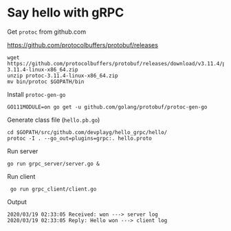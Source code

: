 # Say hello with gRPC


Get `protoc` from github.com

https://github.com/protocolbuffers/protobuf/releases

    wget https://github.com/protocolbuffers/protobuf/releases/download/v3.11.4/protoc-3.11.4-linux-x86_64.zip
    unzip protoc-3.11.4-linux-x86_64.zip
    mv bin/protoc $GOPATH/bin


Install `protoc-gen-go`

    GO111MODULE=on go get -u github.com/golang/protobuf/protoc-gen-go


Generate class file (`hello.pb.go`)

    cd $GOPATH/src/github.com/devplayg/hello_grpc/hello/
    protoc -I . --go_out=plugins=grpc:. hello.proto


Run server

    go run grpc_server/server.go &


Run client

     go run grpc_client/client.go

Output


```
2020/03/19 02:33:05 Received: won ---> server log
2020/03/19 02:33:05 Reply: Hello won ---> client log
```